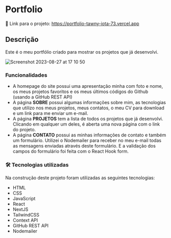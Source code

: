 # Portfolio

🔗 Link para o projeto: https://portfolio-tawny-iota-73.vercel.app

## Descrição

Este é o meu portfólio criado para mostrar os projetos que já desenvolvi.

![Screenshot 2023-08-27 at 17 10 50](https://github.com/eduardobp30/portfolio/assets/117321152/5b95bd0f-3231-412f-ad53-971b70159e91)

### Funcionalidades

- A homepage do site possui uma apresentação minha com foto e nome, os meus projetos favoritos e os meus últimos códigos do Github (usando a GitHub REST API) 
- A página <b>SOBRE</b> possui algumas informações sobre mim, as tecnologias que utilizo nos meus projetos, meus contatos, o meu CV para download e um link para me enviar um e-mail.  
- A página <b>PROJETOS</b> tem a lista de todos os projetos que já desenvolvi. Clicando em qualquer um deles, é aberta uma nova página com o link do projeto.
- A página <b>CONTATO</b> possui as minhas informações de contato e também um formulário. Utilizei o Nodemailer para receber no meu e-mail todas as mensagens enviadas através deste formulário. E a validação dos campos do formulário foi feita com o React Hook form.

### 🛠️ Tecnologias utilizadas

Na construção deste projeto foram utilizadas as seguintes tecnologias:
- HTML
- CSS
- JavaScript
- React
- NextJS
- TailwindCSS
- Context API
- GitHub REST API
- Nodemailer
